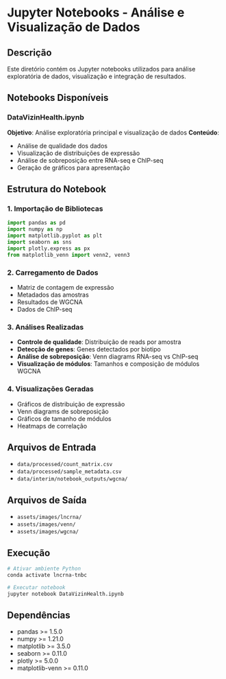 # Jupyter Notebooks - Análise e Visualização de Dados

## Descrição
Este diretório contém os Jupyter notebooks utilizados para análise exploratória de dados, visualização e integração de resultados.

## Notebooks Disponíveis

### DataVizinHealth.ipynb
**Objetivo**: Análise exploratória principal e visualização de dados
**Conteúdo**:
- Análise de qualidade dos dados
- Visualização de distribuições de expressão
- Análise de sobreposição entre RNA-seq e ChIP-seq
- Geração de gráficos para apresentação

## Estrutura do Notebook

### 1. Importação de Bibliotecas
```python
import pandas as pd
import numpy as np
import matplotlib.pyplot as plt
import seaborn as sns
import plotly.express as px
from matplotlib_venn import venn2, venn3
```

### 2. Carregamento de Dados
- Matriz de contagem de expressão
- Metadados das amostras
- Resultados de WGCNA
- Dados de ChIP-seq

### 3. Análises Realizadas
- **Controle de qualidade**: Distribuição de reads por amostra
- **Detecção de genes**: Genes detectados por biotipo
- **Análise de sobreposição**: Venn diagrams RNA-seq vs ChIP-seq
- **Visualização de módulos**: Tamanhos e composição de módulos WGCNA

### 4. Visualizações Geradas
- Gráficos de distribuição de expressão
- Venn diagrams de sobreposição
- Gráficos de tamanho de módulos
- Heatmaps de correlação

## Arquivos de Entrada
- `data/processed/count_matrix.csv`
- `data/processed/sample_metadata.csv`
- `data/interim/notebook_outputs/wgcna/`

## Arquivos de Saída
- `assets/images/lncrna/`
- `assets/images/venn/`
- `assets/images/wgcna/`

## Execução
```bash
# Ativar ambiente Python
conda activate lncrna-tnbc

# Executar notebook
jupyter notebook DataVizinHealth.ipynb
```

## Dependências
- pandas >= 1.5.0
- numpy >= 1.21.0
- matplotlib >= 3.5.0
- seaborn >= 0.11.0
- plotly >= 5.0.0
- matplotlib-venn >= 0.11.0
